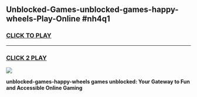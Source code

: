 
## Unblocked-Games-unblocked-games-happy-wheels-Play-Online #nh4q1
<h3>
<a href="https://news.freeplayer.one?title=unblocked-games-happy-wheels&ref=3">CLICK TO PLAY</a></h3>
<hr>

<h3>
<a href="https://news.freeplayer.one?title=unblocked-games-happy-wheels&ref=3">CLICK 2 PLAY</a>
  
</h3>

<a href="https://news.freeplayer.one?title=unblocked-games-happy-wheels&ref=3"><img src="https://clearcache.store/games.png"></a>


**unblocked-games-happy-wheels games unblocked: Your Gateway to Fun and Accessible Online Gaming**
